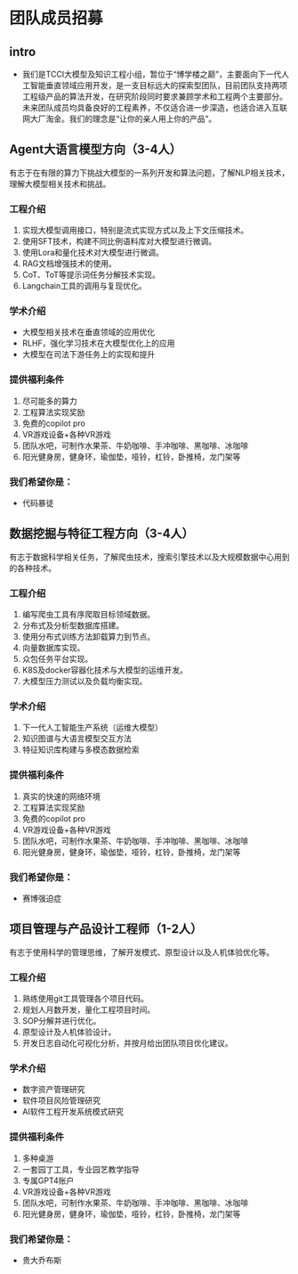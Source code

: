 # 团队成员招募

## intro
- 我们是TCCI大模型及知识工程小组，暂位于“博学楼之巅”，主要面向下一代人工智能垂直领域应用开发，是一支目标远大的探索型团队，目前团队支持两项工程级产品的算法开发，在研究阶段同时要求兼顾学术和工程两个主要部分。未来团队成员均具备良好的工程素养，不仅适合进一步深造，也适合进入互联网大厂淘金。我们的理念是“让你的亲人用上你的产品”。

## Agent大语言模型方向（3-4人）
有志于在有限的算力下挑战大模型的一系列开发和算法问题，了解NLP相关技术，理解大模型相关技术和挑战。
### 工程介绍
1. 实现大模型调用接口，特别是流式实现方式以及上下文压缩技术。
2. 使用SFT技术，构建不同比例语料库对大模型进行微调。
3. 使用Lora和量化技术对大模型进行微调。
4. RAG文档增强技术的使用。
5. CoT、ToT等提示词任务分解技术实现。
6. Langchain工具的调用与复现优化。
### 学术介绍
- 大模型相关技术在垂直领域的应用优化
- RLHF，强化学习技术在大模型优化上的应用
- 大模型在司法下游任务上的实现和提升
  
### 提供福利条件
1. 尽可能多的算力
2. 工程算法实现奖励
3. 免费的copilot pro
4. VR游戏设备+各种VR游戏
5. 团队水吧，可制作水果茶、牛奶咖啡、手冲咖啡、黑咖啡、冰咖啡
6. 阳光健身房，健身环，瑜伽垫，哑铃，杠铃，卧推椅，龙门架等
### 我们希望你是：
- 代码暴徒

## 数据挖掘与特征工程方向（3-4人）
有志于数据科学相关任务，了解爬虫技术，搜索引擎技术以及大规模数据中心用到的各种技术。
### 工程介绍
1. 编写爬虫工具有序爬取目标领域数据。
2. 分布式及分析型数据库搭建。
3. 使用分布式训练方法卸载算力到节点。
4. 向量数据库实现。
5. 众包任务平台实现。
6. K8S及docker容器化技术与大模型的运维开发。
7. 大模型压力测试以及负载均衡实现。
### 学术介绍
1. 下一代人工智能生产系统（运维大模型）
2. 知识图谱与大语言模型交互方法
3. 特征知识库构建与多模态数据检索
### 提供福利条件
1. 真实的快速的网络环境
2. 工程算法实现奖励
3. 免费的copilot pro
4. VR游戏设备+各种VR游戏
5. 团队水吧，可制作水果茶、牛奶咖啡、手冲咖啡、黑咖啡、冰咖啡
6. 阳光健身房，健身环，瑜伽垫，哑铃，杠铃，卧推椅，龙门架等
### 我们希望你是：
- 赛博强迫症

## 项目管理与产品设计工程师（1-2人）
有志于使用科学的管理思维，了解开发模式、原型设计以及人机体验优化等。
### 工程介绍
1. 熟练使用git工具管理各个项目代码。
2. 规划人月数开发，量化工程项目时间。
3. SOP分解并进行优化。
4. 原型设计及人机体验设计。
5. 开发日志自动化可视化分析，并按月给出团队项目优化建议。
### 学术介绍
- 数字资产管理研究
- 软件项目风险管理研究
- AI软件工程开发系统模式研究
### 提供福利条件
1. 多种桌游
2. 一套园丁工具，专业园艺教学指导
3. 专属GPT4账户
4. VR游戏设备+各种VR游戏
5. 团队水吧，可制作水果茶、牛奶咖啡、手冲咖啡、黑咖啡、冰咖啡
6. 阳光健身房，健身环，瑜伽垫，哑铃，杠铃，卧推椅，龙门架等
### 我们希望你是：
- 贵大乔布斯

